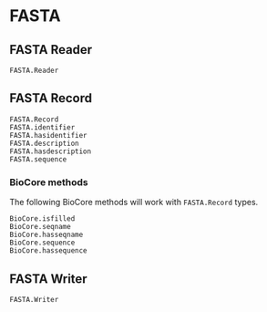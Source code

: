 # FASTA

## FASTA Reader

```@docs
FASTA.Reader
```

## FASTA Record

```@docs
FASTA.Record
FASTA.identifier
FASTA.hasidentifier
FASTA.description
FASTA.hasdescription
FASTA.sequence
```

### BioCore methods

The following BioCore methods will work with
`FASTA.Record` types.

```@docs
BioCore.isfilled
BioCore.seqname
BioCore.hasseqname
BioCore.sequence
BioCore.hassequence
``` 

## FASTA Writer

```@docs
FASTA.Writer
```